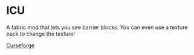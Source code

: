 # ICU

A fabric mod that lets you see barrier blocks. You can even use a texture pack to change the texture!

[Curseforge](https://www.curseforge.com/minecraft/mc-mods/icu)
